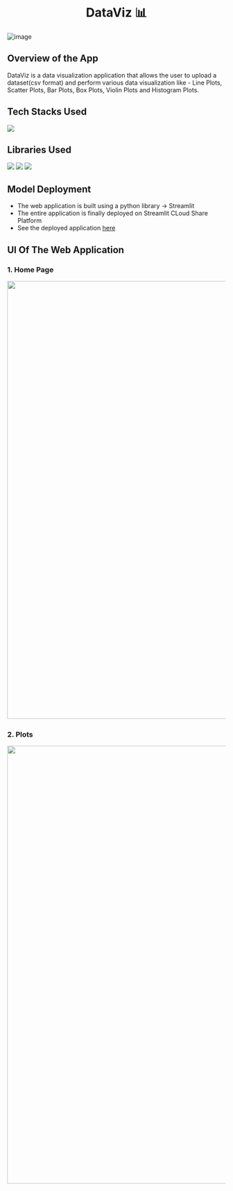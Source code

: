 <h1 align="center">
             DataViz 📊
</h1>

![image](https://user-images.githubusercontent.com/78029145/163700890-196af6cc-2824-421f-9be3-0c3556d403ae.png)

## Overview of the App
DataViz is a data visualization application that allows the user to upload a dataset(csv format) and perform various data visualization like - Line Plots, Scatter Plots, Bar Plots, Box Plots, Violin Plots and Histogram Plots.

## Tech Stacks Used
<img src="https://img.shields.io/badge/python%20-%2314354C.svg?&style=for-the-badge&logo=python&logoColor=white"/>

## Libraries Used

<img src="https://img.shields.io/badge/pandas%20-%2314354C.svg?&style=for-the-badge&logo=pandas&logoColor=white"/> <img src="https://img.shields.io/badge/plotly%20-%2314354C.svg?&style=for-the-badge&logo=plotly&logoColor=white"/> <img src="https://img.shields.io/badge/streamlit%20-%2314354C.svg?&style=for-the-badge&logo=streamlit&logoColor=white"/> 

## Model Deployment

- The web application is built using a python library -> Streamlit
- The entire application is finally deployed on Streamlit CLoud Share Platform
- See the deployed application [here](https://kozuki-oden-dataviz-app-o8biva.streamlit.app/)
## UI Of The Web Application

### 1. Home Page
<pre>
<img src="https://user-images.githubusercontent.com/109028175/209327843-102f4e71-09f2-4c30-a47c-02e03a047b02.jpg" width="1010"> <img src="https://user-images.githubusercontent.com/109028175/209327871-2a56ab30-0c67-466d-a970-34f33bb1232e.jpg" width="1010">
</pre>

### 2. Plots
<pre>
<img src="https://user-images.githubusercontent.com/109028175/209327889-8340a486-b1a5-49b9-ac4f-6698a38cb6d9.jpg" width="1010"> <img src="https://user-images.githubusercontent.com/109028175/209327902-c6e5a5ac-85ca-49d6-9c39-b6d649ecf56f.jpg" width="1010"> <img src="https://user-images.githubusercontent.com/109028175/209327914-7e6ecd52-1f09-413c-add1-db91ecfb256b.jpg" width="1010"> <img src="https://user-images.githubusercontent.com/109028175/209327919-72ab5378-a6d9-452a-becb-19bab92104e3.jpg" width="1010"> 
</pre>
